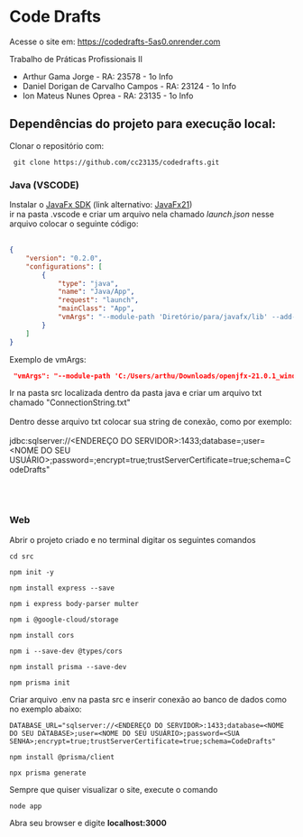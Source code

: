 <h1>Code Drafts</h1>
Acesse o site em: <a href="https://codedrafts-5as0.onrender.com/"  target="_blank" >https://codedrafts-5as0.onrender.com</a>

Trabalho de Práticas Profissionais II

* Arthur Gama Jorge                    - RA: 23578  - 1o Info
* Daniel Dorigan de Carvalho Campos    - RA: 23124  - 1o Info
* Ion Mateus Nunes Oprea               - RA: 23135  - 1o Info

<h2>Dependências do projeto para execução local:</h2>

Clonar o repositório com:

```console
 git clone https://github.com/cc23135/codedrafts.git
```

<h3>Java (VSCODE)</h3>
Instalar o <a href="https://openjfx.io/"> JavaFx SDK</a> (link alternativo: <a href="https://jdk.java.net/javafx21/"> JavaFx21</a>) <br>
ir na pasta .vscode e criar um arquivo nela chamado <i>launch.json</i>
nesse arquivo colocar o seguinte código: <br><br>

```json
{
    "version": "0.2.0",
    "configurations": [
        {
            "type": "java",
            "name": "Java/App",
            "request": "launch",
            "mainClass": "App",
            "vmArgs": "--module-path 'Diretório/para/javafx/lib' --add-modules javafx.controls,javafx.fxml"
        }
    ]
}
```

Exemplo de vmArgs:
```json
 "vmArgs": "--module-path 'C:/Users/arthu/Downloads/openjfx-21.0.1_windows-x64_bin-sdk/javafx-sdk-21.0.1/lib' --add-modules javafx.controls,javafx.fxml"
```
Ir na pasta src localizada dentro da pasta java e criar um arquivo txt chamado "ConnectionString.txt" <br><br>
Dentro desse arquivo txt colocar sua string de conexão, como por exemplo: <br><br>
jdbc:sqlserver://<ENDEREÇO DO SERVIDOR>:1433;database=<NOME DO SEU DATABASE>;user=<NOME DO SEU USUÁRIO>;password=<SUA SENHA>;encrypt=true;trustServerCertificate=true;schema=CodeDrafts"

<br><br>
<h3>Web</h3>
Abrir o projeto criado e no terminal digitar os seguintes comandos

```console
cd src
```

```console
npm init -y
```

```console
npm install express --save
```

```console
npm i express body-parser multer
```

```console
npm i @google-cloud/storage
```

```console
npm install cors
```

```console
npm i --save-dev @types/cors
```

```console
npm install prisma --save-dev
```

```console
npm prisma init
```

Criar arquivo .env na pasta src e inserir conexão ao banco de dados como no exemplo abaixo:
```console
DATABASE_URL="sqlserver://<ENDEREÇO DO SERVIDOR>:1433;database=<NOME DO SEU DATABASE>;user=<NOME DO SEU USUÁRIO>;password=<SUA SENHA>;encrypt=true;trustServerCertificate=true;schema=CodeDrafts"
```

```console
npm install @prisma/client
```

```console
npx prisma generate
```

Sempre que quiser visualizar o site, execute o comando
```console
node app
```
Abra seu browser e digite <b> localhost:3000 </b> 
